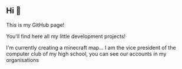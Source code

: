 ## Hi 👋

This is my GitHub page!

You'll find here all my little development projects!

I'm currently creating a minecraft map... I am the vice president of the computer club of my high school, you can see our accounts in my organisations 
